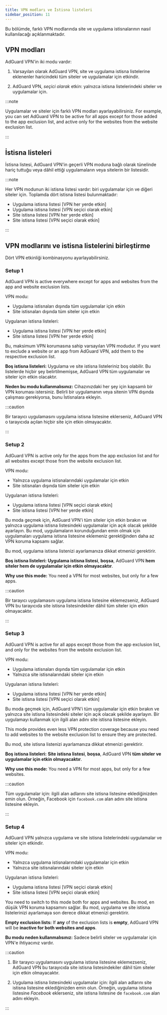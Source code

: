 ```yaml
---
title: VPN modları ve İstisna listeleri
sidebar_position: 11
---
```


Bu bölümde, farklı VPN modlarında site ve uygulama istisnalarının nasıl kullanılacağı açıklanmaktadır.

## VPN modları

AdGuard VPN'in iki modu vardır:

1. Varsayılan olarak AdGuard VPN, site ve uygulama istisna listelerine eklenenler haricindeki tüm siteler ve uygulamalar için etkindir.

2. AdGuard VPN, _seçici olarak_ etkin: yalnızca istisna listelerindeki siteler ve uygulamalar için.

:::note

Uygulamalar ve siteler için farklı VPN modları ayarlayabilirsiniz. For example, you can set AdGuard VPN to be active for all apps except for those added to the app exclusion list, and active only for the websites from the website exclusion list.

:::

## İstisna listeleri

İstisna listesi, AdGuard VPN'in geçerli VPN moduna bağlı olarak tünelinde hariç tuttuğu veya dâhil ettiği uygulamaların veya sitelerin bir listesidir.

:::note

Her VPN modunun iki istisna listesi vardır: biri uygulamalar için ve diğeri siteler için. Toplamda dört istisna listesi bulunmaktadır:

- Uygulama istisna listesi [VPN her yerde etkin]
- Uygulama istisna listesi [VPN seçici olarak etkin]
- Site istisna listesi [VPN her yerde etkin]
- Site istisna listesi [VPN seçici olarak etkin]

:::

## VPN modlarını ve istisna listelerini birleştirme

Dört VPN etkinliği kombinasyonu ayarlayabilirsiniz.

### Setup 1

AdGuard VPN is active everywhere except for apps and websites from the app and website exclusion lists.

VPN modu:

- Uygulama istisnaları dışında tüm uygulamalar için etkin
- Site istisnaları dışında tüm siteler için etkin

Uygulanan istisna listeleri:

- Uygulama istisna listesi [VPN her yerde etkin]
- Site istisna listesi [VPN her yerde etkin]

Bu, maksimum VPN korumasına sahip varsayılan VPN modudur. If you want to exclude a website or an app from AdGuard VPN, add them to the respective exclusion list.

**Boş istisna listeleri:** Uygulama ve site istisna listeleriniz boş olabilir. Bu listelerde hiçbir şey belirtilmemişse, AdGuard VPN tüm uygulamalar ve siteler için etkin olacaktır.

**Neden bu modu kullanmalısınız:** Cihazınızdaki her şey için kapsamlı bir VPN koruması istersiniz. Belirli bir uygulamanın veya sitenin VPN dışında çalışması gerekiyorsa, bunu İstisnalara ekleyin.

:::caution

Bir tarayıcı uygulamasını uygulama istisna listesine eklerseniz, AdGuard VPN o tarayıcıda açılan hiçbir site için etkin olmayacaktır.

:::

### Setup 2

AdGuard VPN is active only for the apps from the app exclusion list and for all websites except those from the website exclusion list.

VPN modu:

- Yalnızca uygulama istisnalarındaki uygulamalar için etkin
- Site istisnaları dışında tüm siteler için etkin

Uygulanan istisna listeleri:

- Uygulama istisna listesi [VPN seçici olarak etkin]
- Site istisna listesi [VPN her yerde etkin]

Bu moda geçmek için, AdGuard VPN'i tüm siteler için etkin bırakın ve yalnızca uygulama istisna listesindeki uygulamalar için açık olacak şekilde ayarlayın. Bu mod, uygulamaların korunduğundan emin olmak için uygulamaları uygulama istisna listesine eklemeniz gerektiğinden daha az VPN koruma kapsamı sağlar.

Bu mod, uygulama istisna listenizi ayarlamanıza dikkat etmenizi gerektirir.

**Boş istisna listeleri:** **Uygulama istisna listesi**, **boşsa**, AdGuard VPN **hem siteler hem de uygulamalar için etkin olmayacaktır**.

**Why use this mode:** You need a VPN for most websites, but only for a few apps.

:::caution

Bir tarayıcı uygulamasını uygulama istisna listesine eklemezseniz, AdGuard VPN bu tarayıcıda site istisna listesindekiler dâhil tüm siteler için etkin olmayacaktır.

:::

### Setup 3

AdGuard VPN is active for all apps except those from the app exclusion list, and only for the websites from the website exclusion list.

VPN modu:

- Uygulama istisnaları dışında tüm uygulamalar için etkin
- Yalnızca site istisnalarındaki siteler için etkin

Uygulanan istisna listeleri:

- Uygulama istisna listesi [VPN her yerde etkin]
- Site istisna listesi [VPN seçici olarak etkin]

Bu moda geçmek için, AdGuard VPN'i tüm uygulamalar için etkin bırakın ve yalnızca site istisna listesindeki siteler için açık olacak şekilde ayarlayın. Bir uygulamayı kullanmak için ilgili alan adını site istisna listesine ekleyin.

This mode provides even less VPN protection coverage because you need to add websites to the website exclusion list to ensure they are protected.

Bu mod, site istisna listenizi ayarlamanıza dikkat etmenizi gerektirir.

**Boş istisna listeleri:** **Site istisna listesi**, **boşsa**, AdGuard VPN **tüm siteler ve uygulamalar için etkin olmayacaktır**.

**Why use this mode:** You need a VPN for most apps, but only for a few websites.

:::caution

Tüm uygulamalar için: ilgili alan adlarını site istisna listesine eklediğinizden emin olun. Örneğin, Facebook için `facebook.com` alan adını site istisna listesine ekleyin.

:::

### Setup 4

AdGuard VPN yalnızca uygulama ve site istisna listelerindeki uygulamalar ve siteler için etkindir.

VPN modu:

- Yalnızca uygulama istisnalarındaki uygulamalar için etkin
- Yalnızca site istisnalarındaki siteler için etkin

Uygulanan istisna listeleri:

- Uygulama istisna listesi [VPN seçici olarak etkin]
- Site istisna listesi [VPN seçici olarak etkin]

You need to switch to this mode both for apps and websites. Bu mod, en düşük VPN koruma kapsamını sağlar. Bu mod, uygulama ve site istisna listelerinizi ayarlamaya son derece dikkat etmenizi gerektirir.

**Empty exclusion lists:** If **any** of the exclusion lists is **empty**, AdGuard VPN will be **inactive for both websites and apps**.

**Bu modu neden kullanmalısınız:** Sadece belirli siteler ve uygulamalar için VPN'e ihtiyacınız vardır.

:::caution

1. Bir tarayıcı uygulamasını uygulama istisna listesine eklemezseniz, AdGuard VPN bu tarayıcıda site istisna listesindekiler dâhil tüm siteler için etkin olmayacaktır.

2. Uygulama istisna listesindeki uygulamalar için: ilgili alan adlarını site istisna listesine eklediğinizden emin olun. Örneğin, uygulama istisna listesine _Facebook_ eklerseniz, site istisna listesine de `facebook.com` alan adını ekleyin.

:::
